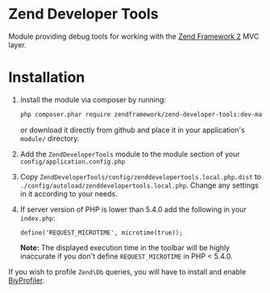 Zend Developer Tools
====================

Module providing debug tools for working with the [Zend Framework 2](https://github.com/zendframework/zf2) MVC
layer.

Installation
============

1. Install the module via composer by running:

   ```sh
   php composer.phar require zendframework/zend-developer-tools:dev-master
   ```
   or download it directly from github and place it in your application's `module/` directory.
2. Add the `ZendDeveloperTools` module to the module section of your `config/application.config.php`
3. Copy `ZendDeveloperTools/config/zenddevelopertools.local.php.dist` to
   `./config/autoload/zenddevelopertools.local.php`. Change any settings in it
   according to your needs.
4. If server version of PHP is lower than 5.4.0 add the following in your `index.php`:
   ```
   define('REQUEST_MICROTIME', microtime(true));
   ```

   **Note:** The displayed execution time in the toolbar will be highly inaccurate
    if you don't define `REQUEST_MICROTIME` in PHP < 5.4.0.


If you wish to profile `Zend\Db` queries, you will have to install and enable
[BjyProfiler](https://github.com/bjyoungblood/BjyProfiler).
